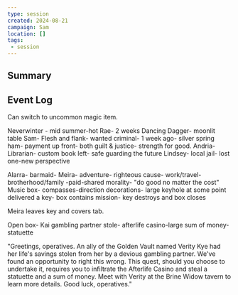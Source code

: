 ```yaml
---
type: session
created: 2024-08-21
campaign: Sam
location: []
tags:
 - session
---
```



## Summary

## Event Log

Can switch to uncommon magic item.

Neverwinter - mid summer-hot
Rae- 2 weeks Dancing Dagger- moonlit table
Sam- Flesh and flank- wanted criminal- 1 week ago- silver spring ham- payment up front- both guilt & justice- strength for good. 
Andria- Librarian- custom book left- safe guarding the future
Lindsey- local jail- lost one-new perspective

Alarra- barmaid- 
Meira- adventure- righteous cause- work/travel- brotherhood/family
-paid-shared morality- 
"do good no matter the cost"
Music box- compasses-direction decorations- large keyhole
at some point delivered a key- box contains mission- key destroys and box closes

Meira leaves key and covers tab.

Open box- Kai gambling partner stole- afterlife casino-large sum of money-statuette

"Greetings, operatives. An ally of the Golden Vault named Verity Kye had her life's savings stolen from her by a devious gambling partner. We've found an opportunity to right this wrong. This quest, should you choose to undertake it, requires you to infiltrate the Afterlife Casino and steal a statuette and a sum of money. Meet with Verity at the Brine Widow tavern to learn more details. Good luck, operatives."

